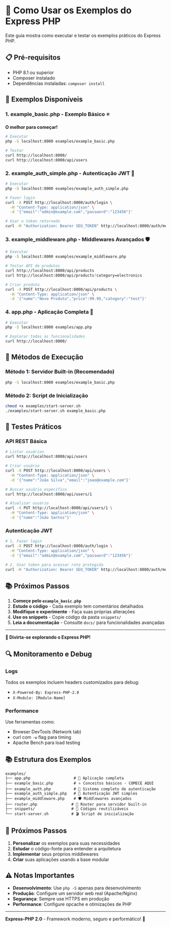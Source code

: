 # 🚀 Como Usar os Exemplos do Express PHP

Este guia mostra como executar e testar os exemplos práticos do Express PHP.

## 📋 Pré-requisitos

- PHP 8.1 ou superior
- Composer instalado
- Dependências instaladas: `composer install`

## 🎯 Exemplos Disponíveis

### 1. **example_basic.php** - Exemplo Básico ⭐
**O melhor para começar!**

```bash
# Executar
php -S localhost:8000 examples/example_basic.php

# Testar
curl http://localhost:8000/
curl http://localhost:8000/api/users
```

### 2. **example_auth_simple.php** - Autenticação JWT 🔐

```bash
# Executar
php -S localhost:8000 examples/example_auth_simple.php

# Fazer login
curl -X POST http://localhost:8000/auth/login \
  -H "Content-Type: application/json" \
  -d '{"email":"admin@example.com","password":"123456"}'

# Usar o token retornado
curl -H "Authorization: Bearer SEU_TOKEN" http://localhost:8000/auth/me
```

### 3. **example_middleware.php** - Middlewares Avançados 🛡️

```bash
# Executar
php -S localhost:8000 examples/example_middleware.php

# Testar API de produtos
curl http://localhost:8000/api/products
curl http://localhost:8000/api/products?category=electronics

# Criar produto
curl -X POST http://localhost:8000/api/products \
  -H "Content-Type: application/json" \
  -d '{"name":"Novo Produto","price":99.99,"category":"test"}'
```

### 4. **app.php** - Aplicação Completa 🚀

```bash
# Executar
php -S localhost:8000 examples/app.php

# Explorar todas as funcionalidades
curl http://localhost:8000/
```

## 🔧 Métodos de Execução

### Método 1: Servidor Built-in (Recomendado)
```bash
php -S localhost:8000 examples/example_basic.php
```

### Método 2: Script de Inicialização
```bash
chmod +x examples/start-server.sh
./examples/start-server.sh example_basic.php
```

## 🧪 Testes Práticos

### API REST Básica
```bash
# Listar usuários
curl http://localhost:8000/api/users

# Criar usuário
curl -X POST http://localhost:8000/api/users \
  -H "Content-Type: application/json" \
  -d '{"name":"João Silva","email":"joao@example.com"}'

# Buscar usuário específico
curl http://localhost:8000/api/users/1

# Atualizar usuário
curl -X PUT http://localhost:8000/api/users/1 \
  -H "Content-Type: application/json" \
  -d '{"name":"João Santos"}'
```

### Autenticação JWT
```bash
# 1. Fazer login
curl -X POST http://localhost:8000/auth/login \
  -H "Content-Type: application/json" \
  -d '{"email":"admin@example.com","password":"123456"}'

# 2. Usar token para acessar rota protegida
curl -H "Authorization: Bearer SEU_TOKEN" http://localhost:8000/auth/me
```

## 📚 Próximos Passos

1. **Começe pelo `example_basic.php`**
2. **Estude o código** - Cada exemplo tem comentários detalhados
3. **Modifique e experimente** - Faça suas próprias alterações
4. **Use os snippets** - Copie código da pasta `snippets/`
5. **Leia a documentação** - Consulte `docs/` para funcionalidades avançadas

---

**🎯 Divirta-se explorando o Express PHP!**

## 🔍 Monitoramento e Debug

### Logs
Todos os exemplos incluem headers customizados para debug:
- `X-Powered-By: Express-PHP-2.0`
- `X-Module: [Module-Name]`

### Performance
Use ferramentas como:
- Browser DevTools (Network tab)
- curl com `-w` flag para timing
- Apache Bench para load testing

## 📚 Estrutura dos Exemplos

```
examples/
├── app.php                   # 🚀 Aplicação completa
├── example_basic.php         # ⭐ Conceitos básicos - COMECE AQUI
├── example_auth.php          # 🔐 Sistema completo de autenticação
├── example_auth_simple.php   # 🔑 Autenticação JWT simples
├── example_middleware.php    # 🛡️ Middlewares avançados
├── router.php               # 📡 Router para servidor built-in
├── snippets/                # 🧩 Códigos reutilizáveis
└── start-server.sh          # 🎬 Script de inicialização
```

## 🎯 Próximos Passos

1. **Personalizar** os exemplos para suas necessidades
2. **Estudar** o código-fonte para entender a arquitetura
3. **Implementar** seus próprios middlewares
4. **Criar** suas aplicações usando a base modular

## ⚠️ Notas Importantes

- **Desenvolvimento**: Use `php -S` apenas para desenvolvimento
- **Produção**: Configure um servidor web real (Apache/Nginx)
- **Segurança**: Sempre use HTTPS em produção
- **Performance**: Configure opcache e otimizações de PHP

---

**Express-PHP 2.0** - Framework moderno, seguro e performático! 🚀

